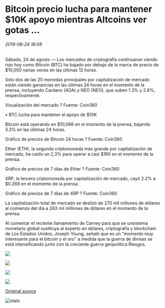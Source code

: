 # Bitcoin precio lucha para mantener $10K apoyo mientras Altcoins ver gotas ...

###### 2019-08-24 18:08

Sábado, 24 de agosto — Los mercados de criptografía continuaron viendo rojo hoy como Bitcoin (BTC) ha bajado por debajo de la marca de precio de $10,000 varias veces en las últimas 12 horas.

Sólo dos de las 20 monedas principales por capitalización de mercado están viendo ganancias en las últimas 24 horas en el momento de la prensa, incluyendo Cardano (ADA) y NEO (NEO), que suben 1.3% y 2.6%, respectivamente.

Visualización del mercado ? Fuente: Coin360

• BTC lucha para mantener el apoyo de $10K

Bitcoin está operando en $10,066 en el momento de la prensa, bajando 3.3% en las últimas 24 horas.

Gráfico de precios de Bitcoin 24 horas ? Fuente: Coin360

Ether (ETH), la segunda criptomoneda más grande por capitalización de mercado, ha caído un 2,3% para operar a casi $190 en el momento de la prensa.

Gráfico de precios de 7 días de Ether ? Fuente: Coin360

XRP, la tercera criptomoneda por capitalización de mercado, cayó 2.2% a $0.269 en el momento de la prensa.

Gráfico de precios de 7 días de XRP ? Fuente: Coin360

La capitalización total de mercado se deslizó de 270 mil millones de dólares al comienzo del día a 263 mil millones de dólares en el momento de la prensa.

Al comentar el reciente llamamiento de Carney para que se unsistema monetario global sustituya al experto en dólares, criptografía y blockchain de Los Estados Unidos, Joseph Young, señaló que es un "momento muy interesante para el bitcoin y el oro" a medida que la guerra de divisas se está intensificando junto con la creciente guerra geopolítica Riesgos.

![](https://s3.cointelegraph.com/storage/uploads/view/335b67bdaca417d9b662910fe68d4a6b.png)

![](https://s3.cointelegraph.com/storage/uploads/view/3f3a3df367fb4b01c4d596e3200369de.png)

![](https://s3.cointelegraph.com/storage/uploads/view/da863a5e5eaeeace1a2d4cf733a93e4f.png)

![](https://s3.cointelegraph.com/storage/uploads/view/f128553dc7ea904c45dcf3a3abb1d182.png)

[Original source](https://cointelegraph.com/news/bitcoin-price-fights-to-hold-10k-support-while-altcoins-see-drops)

![stats](https://c.statcounter.com/11760860/0/a89fa40b/1/ "stats")